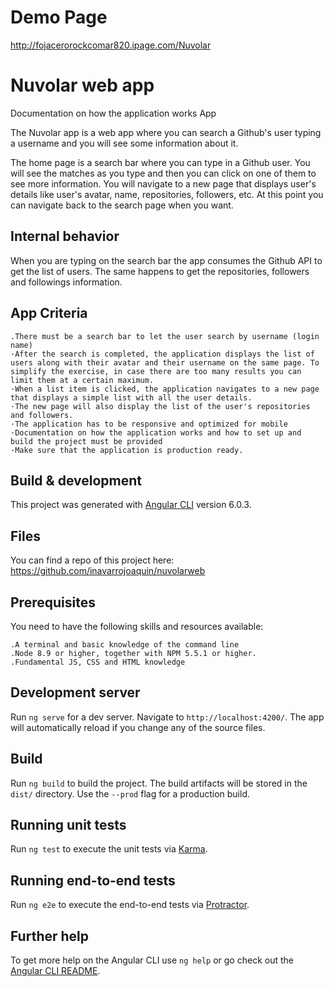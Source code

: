 # Demo Page

http://fojacerorockcomar820.ipage.com/Nuvolar

# Nuvolar web app 

Documentation on how the application works
App

The Nuvolar app is a web app where you can search a Github's user typing a username and you will see some information about it.

The home page is a search bar where you can type in a Github user. You will see the matches as you type and then you can 
click on one of them to see more information. You will navigate to a new page that displays user's details like user's avatar, name, repositories, followers, etc.
At this point you can navigate back to the search page when you want.

## Internal behavior

When you are typing on the search bar the app consumes the Github API to get the list of users. The same happens to get the repositories, followers and followings information. 

## App Criteria

	.There must be a search bar to let the user search by username (login name)
	·After the search is completed, the application displays the list of users along with their avatar and their username on the same page. To simplify the exercise, in case there are too many results you can limit them at a certain maximum.
	·When a list item is clicked, the application navigates to a new page that displays a simple list with all the user details.
	·The new page will also display the list of the user's repositories and followers.
	·The application has to be responsive and optimized for mobile
	·Documentation on how the application works and how to set up and build the project must be provided
	·Make sure that the application is production ready.

## Build & development
 
This project was generated with [Angular CLI](https://github.com/angular/angular-cli) version 6.0.3.

## Files

You can find a repo of this project here: https://github.com/inavarrojoaquin/nuvolarweb

## Prerequisites

You need to have the following skills and resources available:

	.A terminal and basic knowledge of the command line
    .Node 8.9 or higher, together with NPM 5.5.1 or higher.
	.Fundamental JS, CSS and HTML knowledge

## Development server

Run `ng serve` for a dev server. Navigate to `http://localhost:4200/`. The app will automatically reload if you change any of the source files.

## Build

Run `ng build` to build the project. The build artifacts will be stored in the `dist/` directory. Use the `--prod` flag for a production build.

## Running unit tests

Run `ng test` to execute the unit tests via [Karma](https://karma-runner.github.io).

## Running end-to-end tests

Run `ng e2e` to execute the end-to-end tests via [Protractor](http://www.protractortest.org/).

## Further help

To get more help on the Angular CLI use `ng help` or go check out the [Angular CLI README](https://github.com/angular/angular-cli/blob/master/README.md).
